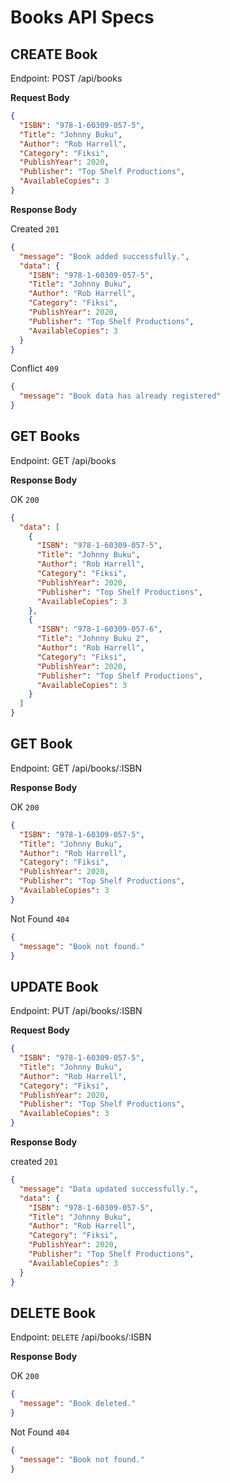 # Books API Specs

## CREATE Book

Endpoint: POST /api/books

**Request Body**

```json
{
  "ISBN": "978-1-60309-057-5",
  "Title": "Johnny Buku",
  "Author": "Rob Harrell",
  "Category": "Fiksi",
  "PublishYear": 2020,
  "Publisher": "Top Shelf Productions",
  "AvailableCopies": 3
}
```

**Response Body**

Created `201`

```json
{
  "message": "Book added successfully.",
  "data": {
    "ISBN": "978-1-60309-057-5",
    "Title": "Johnny Buku",
    "Author": "Rob Harrell",
    "Category": "Fiksi",
    "PublishYear": 2020,
    "Publisher": "Top Shelf Productions",
    "AvailableCopies": 3
  }
}
```

Conflict `409`

```json
{
  "message": "Book data has already registered"
}
```

## GET Books

Endpoint: GET /api/books

**Response Body**

OK `200`

```json
{
  "data": [
    {
      "ISBN": "978-1-60309-057-5",
      "Title": "Johnny Buku",
      "Author": "Rob Harrell",
      "Category": "Fiksi",
      "PublishYear": 2020,
      "Publisher": "Top Shelf Productions",
      "AvailableCopies": 3
    },
    {
      "ISBN": "978-1-60309-057-6",
      "Title": "Johnny Buku 2",
      "Author": "Rob Harrell",
      "Category": "Fiksi",
      "PublishYear": 2020,
      "Publisher": "Top Shelf Productions",
      "AvailableCopies": 3
    }
  ]
}
```

## GET Book

Endpoint: GET /api/books/:ISBN

**Response Body**

OK `200`

```json
{
  "ISBN": "978-1-60309-057-5",
  "Title": "Johnny Buku",
  "Author": "Rob Harrell",
  "Category": "Fiksi",
  "PublishYear": 2020,
  "Publisher": "Top Shelf Productions",
  "AvailableCopies": 3
}
```

Not Found `404`

```json
{
  "message": "Book not found."
}
```

## UPDATE Book

Endpoint: PUT /api/books/:ISBN

**Request Body**

```json
{
  "ISBN": "978-1-60309-057-5",
  "Title": "Johnny Buku",
  "Author": "Rob Harrell",
  "Category": "Fiksi",
  "PublishYear": 2020,
  "Publisher": "Top Shelf Productions",
  "AvailableCopies": 3
}
```

**Response Body**

created `201`

```json
{
  "message": "Data updated successfully.",
  "data": {
    "ISBN": "978-1-60309-057-5",
    "Title": "Johnny Buku",
    "Author": "Rob Harrell",
    "Category": "Fiksi",
    "PublishYear": 2020,
    "Publisher": "Top Shelf Productions",
    "AvailableCopies": 3
  }
}
```

## DELETE Book

Endpoint: `DELETE` /api/books/:ISBN

**Response Body**

OK `200`

```json
{
  "message": "Book deleted."
}
```

Not Found `404`

```json
{
  "message": "Book not found."
}
```
